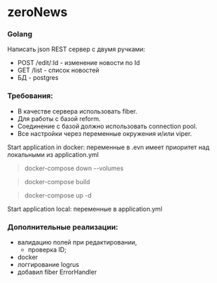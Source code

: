 ﻿# zeroNews
### Golang

Написать json REST сервер с двумя ручками:

- POST /edit/:Id - изменение новости по Id
- GET /list - список новостей
- БД - postgres

### Требования:

- В качестве сервера использовать fiber.
- Для работы с базой reform.
- Соединение с базой должно использовать connection pool.
- Все настройки через переменные окружения и/или viper.

Start application in docker:
переменные в .evn имеет приоритет над локальными из application.yml

> docker-compose down --volumes

> docker-compose build

> docker-compose up -d

Start application local:
переменные в application.yml

### Дополнительные реализации:
- валидацию полей при редактировании, 
  - проверка ID;
- docker
- логгирование logrus
- добавил fiber ErrorHandler
